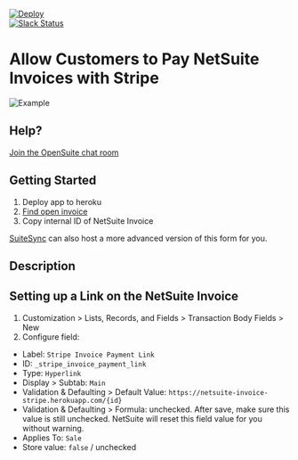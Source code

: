 [![Deploy](https://www.herokucdn.com/deploy/button.svg)](https://heroku.com/deploy)  
[![Slack Status](https://opensuite-slackin.herokuapp.com/badge.svg)](http://opensuite-slackin.herokuapp.com)  

# Allow Customers to Pay NetSuite Invoices with Stripe

![Example](http://g.recordit.co/gzY1JCsE5w.gif)

## Help?

[Join the OpenSuite chat room](http://opensuite-slackin.herokuapp.com/)

## Getting Started

1. Deploy app to heroku
2. [Find open invoice](https://system.na1.netsuite.com/app/accounting/transactions/transactionlist.nl?searchtype=Transaction&searchid=-2100&Transaction_TYPE=CustInvc
)
3. Copy internal ID of NetSuite Invoice

[SuiteSync](http://SuiteSync.io) can also host a more advanced version of this form for you.

## Description

## Setting up a Link on the NetSuite Invoice

1. Customization > Lists, Records, and Fields > Transaction Body Fields > New
2. Configure field:
  * Label: `Stripe Invoice Payment Link`
  * ID: `_stripe_invoice_payment_link`
  * Type: `Hyperlink`
  * Display > Subtab: `Main`
  * Validation & Defaulting > Default Value: `https://netsuite-invoice-stripe.herokuapp.com/{id}`
  * Validation & Defaulting > Formula: unchecked. After save, make sure this value is still unchecked. NetSuite will reset this field value for you without warning.
  * Applies To: `Sale`
  * Store value: `false` / unchecked
